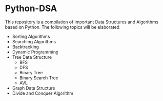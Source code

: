 # Python-DSA
This repository is a compilation of important Data Structures and Algorithms based on Python.
The following topics will be elaborated:
* Sorting Algorithms
* Searching Algorithms
* Backtracking
* Dynamic Programming
* Tree Data Structure
  * BFS
  * DFS
  * Binary Tree
  * Binary Search Tree
  * AVL
* Graph Data Structure
* Divide and Conquer Algorithm

